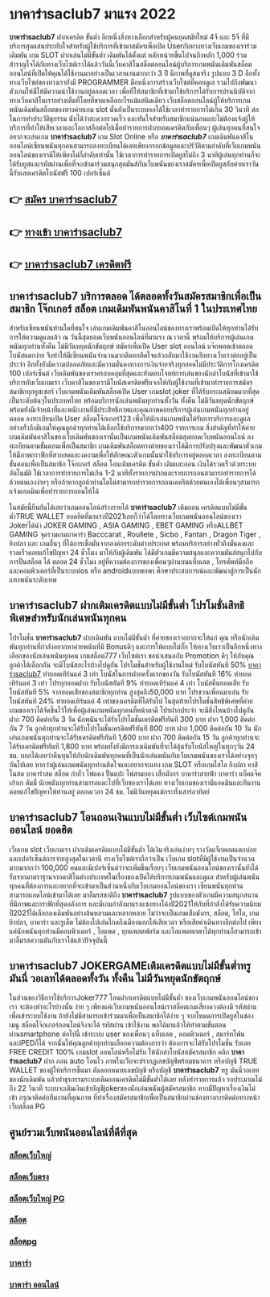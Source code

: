 # บาคาร่าsaclub7  มาแรง 2022

**บาคาร่าsaclub7** ฝากเครดิต ขั้นต่ำ  อีกหนึ่งสิ่งทางเลือกสำหรับผู้คนยุคสมัยใหม่ 4จี และ 5จี ที่มีบริการสุดแสนประทับใจสำหรับผู้ใช้บริการที่เข้ามาสมัครเพื่อเปิด Userกับทางทางเว็บเกมของเราร่วมเดิมพัน เกม SLOT  ฝากเล่นไม่มีขั้นต่ำ เดิมพันได้ตั้งแต่ หลักหน่วยขึ้นไปจนถึงหลัก 1,000 ร่วมสำราญใจได้กับทางเว็บไซต์เราได้แล้ววันนี้เว็บคาสิโนสล็อตออนไลน์ผู้บริการเกมพนันเดิมพันสล็อตออนไลน์ที่เปิดให้คุณได้ใช้งานมาอย่างเป็นเวลานานมากกว่า 3 ปี มีภาพที่ดูสมจริง รูปแบบ 3 D
อีกทั้งทางเว็บไซต์ของทางเรายังมี  PROGRAMMER มือหนึ่งการสร้างเว็บไซต์ที่คอยดูเล  รวมไปถึงพัฒนาตัวเกมให้มีให้มีความน่าใช้งานอยู่ตลอดเวลา เพื่อที่ให้สมาชิกที่เข้ามาใช้บริการได้รับการปรนนิบัติจากทางเว็บคาสิโนเราอย่างเต็มที่โดยที่ขาดเหลืออะไรแม้แต่นิดเดียว เว็บสล็อตออนไลน์ผู้ให้บริการเกมพนันเดิมพันสล็อตของทางค่ายเกม slot นั้นยังเป็นระบบออโต้ใช้เวลาทำรายการไม่เกิน 30 วินาที ต่อในการทำประวัติธุกรรม นับได้ว่าสะดวกรวดเร็ว และทันใจสำหรับสมาชิกแน่นอนและไม่ต้องแจ้งผู้ให้บริการที่ทำให้เสียเวลาและโอกาสอีกต่อไปเมื่อทำรายการฝากยอดเครดิตกับเพื่อนๆ
ผู้เล่นทุกคนที่สนใจอยากจะเล่นเกม **บาคาร่าsaclub7** เกม Slot Online หรือ ***บาคาร่าsaclub7*** เกมเดิมพันคาสิโนออนไลน์เซียนพนันทุกคนสามารถลงทะเบียนได้เลยเพียงกรอกข้อมูลและปรัวัติตามลำดับที่เว็บเกมพนันออนไลน์ของเรามีให้เพียงไม่กี่ลำดับเท่านั้น ใช้เวลาการทำรายการเปิดยูสไม่ถึง 3 นาทีผู้เล่นทุกท่านก็จะได้รับยูสและรหัสผ่านเพื่อที่จะเข้ามาร่วมสนุกสุดมันส์กับเว็บพนันของเราสมัครเพื่อเปิดยูสกับค่ายเราวันนี้รับเลยเครดิตโบนัสฟรี 100 เปอร์เซ็นต์ 

## 👉 [สมัคร บาคาร่าsaclub7](https://archa888.com/)
## 👉 [ทางเข้า บาคาร่าsaclub7](https://archa888.com/)
## 👉 [บาคาร่าsaclub7 เครดิตฟรี](https://archa888.com/)

## บาคาร่าsaclub7 บริการตลอด ได้ตลอดทั้งวันสมัครสมาชิกเพื่อเป็นสมาชิก โจ๊กเกอร์ สล็อต เกมเดิมพันพนันคาสิโนที่ 1 ในประเทศไทย

สำหรับเซียนพนันท่านใดที่สนใจ เล่นเกมเดิมพันคาสิโนออนไลน์ของทางเราพร้อมเปิดให้ทุกท่านได้รับการให้ความดูแลแล้ว ณ วันนี้สุดยอดเว็บพนันออนไลน์ที่มาแรง ณ เวลานี้ พร้อมให้บริการผู้เล่นเกมพนันทุกท่านทั้งคืน ไม่มีวันหยุดนักขัตฤกษ์ สมัครเพื่อเปิด User slot ออนไลน์ แจ๊กพอตเข้าตลอด โบนัสแตกง่าย จึงทำให้มีเซียนพนันจำนวนมากติดอกติดใจแล้วกลับมาใช้งานกับทางเว็บเราต่ออยู่เป็นประจำ อีกทั้งยังมีความปลอดภัยและมีความมั่นคงทางการเงินจ่ายจริงทุกยอดไม่มีประวัติการโกงเครดิต 100 เปอร์เซ็นต์ เว็บเดิมพันของเราครอบคลุมที่สุดและยังตอบโจทย์การเล่นของนักล่าโบนัสที่เข้ามาใช้บริการกับเว็บเกมเรา
เว็บคาสิโนของเรามีโบนัสเครดิตฟรีแจกให้กับผู้ใช้งานที่เข้ามาทำรายการสมัครสมาชิกทุกยูสเซอร์ เว็บเกมพนันเดิมพันสล็อตเปิด User เกมslot joker ที่ได้รับกระแสนิยมมากที่สุดเป็นระดับต้นๆในประเทศไทย พร้อมบริการนักเล่นพนันทุกท่านทั้งวัน ทั้งคืน ไม่มีวันหยุดนักขัตฤกษ์พร้อมยังมีเจ้าหน้าที่และพนักงานที่มีประสิทธิภาพและคุณภาพคอยบริการผู้เล่นเกมพนันทุกท่านอยู่ตลอด ลงทะเบียนเปิด User สล็อตโจ๊กเกอร์123 เพื่อให้นักเล่นเกมพนันได้รับการบริการและดูแลอย่างทั่วถึงมีเกมให้คุณลูกค้าทุกท่านได้เลือกใช้บริการมากกว่า400 รายการเกม
สิ่งสำคัญที่ทำให้ค่ายเกมเดิมพันคาสิโนของเว็บเดิมพันของเรานั้นเป็นเกมพนันเดิมพันสล็อตสุดยอดเว็บพนันออนไลน์ ลงทะเบียนตามขั้นตอนเพื่อเป็นสมาชิก  เกมเดิมพันสล็อตทางค่ายของเราได้มีการปรับปรุงและพัฒนาตัวเกมให้มีภาพกราฟิกที่สวยสดและงดงามเพื่อให้ลักษณะตัวเกมนั้นน่าใช้บริการอยู่ตลอดเวลา ลงทะเบียนตามขั้นตอนเพื่อเป็นสมาชิก โจ๊กเกอร์ สล็อต โอนเติมเครดิต ขั้นต่ำ เติมและถอน เงินได้รวดเร็วด้วยระบบอัตโนมัติ ใช้เวลาการทำรายการไม่เกิน 1-2 นาทีทั้งรายการฝากและรายการถอนสามารถทำรายการได้ด้วยตนเองง่ายๆ หรือถ้าหากลูกค้าท่านใดไม่สามารถทำรายการถอนเคดริตด้วยตนเองได้เพื่อนๆสามารถแจ้งแอดมินเพื่อทำรายการถอนให้ได้

ในสมัยนี้ยืนยันได้เลยว่าเกมออนไลน์สร้างรายได้ **บาคาร่าsaclub7** เติมถอน เครดิตแบบไม่มีขั้นต่ำTRUE WALLET ยอดฮิตที่มาแรงปี2021เลยก็ว่าได้โดยทางเว็บเกมพนันออนไลน์ของเรา Jokerได้นำ JOKER GAMING , ASIA GAMING , EBET GAMING หรือALLBET GAMING จุดรวมเกมบาคาร่า Bacccarat , Roullete , Sicbo , Fantan , Dragon Tiger , ยิงปลา และ เกมอื่นๆ ที่ได้การเชื่อมั่นจากองค์กรระดับต่างประเทศ พร้อมบริการอย่างทั่วถึงมั่นคงและรวดเร็วคอยแก้ไขปัญหา 24 ชั่วโมง มาให้กับผู้เดิมพัน ได้มีตัวเกมมีความสนุกและความมันส์สนุกไปกับการปั่นสล็อต ได้ ตลอด 24 ชั่วโมง อยู่ที่ความต้องการของเพื่อนๆผ่านบนแท็บเลต , โทรศัพท์มือถือ และคอมพิวเตอร์ที่เป็นระบบios หรือ androidแบบพกพา ศึกษาประสบการณ์และพัฒนาสู่การเป็นนักแทงพนันระดับเทพ

## บาคาร่าsaclub7 ฝากเติมเครดิตแบบไม่มีขั้นต่ำ โปรโมชั่นสิทธิพิเศษสำหรับนักเล่นพนันทุกคน

โปรโมชั่น **บาคาร่าsaclub7** ฝากเดิมพัน แบบไม่มีขั้นต่ำ ที่ค่ายของเราอยากจะให้แก่  คุณ หรือนักเดิมพันทุกท่านที่กำลังอยากหาค่ายพนันที่มี Bonusดีๆ และการให้แบบไม่กั๊ก ให้ทางเว็บเราเป็นอีกหนึ่งทางเลือกของนักเล่นพนันทุกคน เกมสล็อต777 เว็บไซต์เรา ขอนำเสนอกับ Promotion ดีๆ ให้กับคุณลูกค้าได้เลือกกัน จะมีโบนัสอะไรบ้างไปดูกัน
โปรโมชั่นสำหรับผู้ใช้งานใหม่ รับโบนัสทันที 50% [บาคาร่าsaclub7](https://archa888.com/) ทำยอดเทิร์นแค่ 3 เท่า
โบนัสในการฝากครั้งแรกของวัน รับโบนัสทันที 16% ทำยอดเทิร์นแค่ 3 เท่า
โปรทุกยอดฝาก รับโบนัสทันที 9% ทำยอดเทิร์นแค่ 4 เท่า
โบนัสคืนยอดเสีย รับโบนัสทันที 5% จากยอดเสียของสมาชิกทุกท่าน สูงสุดถึง50,000 บาท
โปรชวนเพื่อนมาเล่น รับโบนัสทันที 24% ทำยอดเทิร์นแค่ 4 เท่าของเครดิตที่ได้รับไป
ในสุดท้ายโปรโมชั่นสิทธิพิเศษที่ค่ายเกมของเราได้จัดขึ้นไว้ให้เพื่อผู้เล่นเกมพนันทุกคนที่หน้าตาดี โปรฝากประจำ จะมีสิ่งไหนบ้างไปดูกัน
ฝาก 700 ติดต่อกัน 3 วัน นักพนันจะได้รับโปรโมชั่นเครดิตฟรีทันที 300 บาท
ฝาก 1,000 ติดต่อกัน 7 วัน ลูกค้าทุกท่านจะได้รับโปรโมชั่นเครดิตฟรีทันที 800 บาท
ฝาก 1,000 ติดต่อกัน 10 วัน นักเล่นเกมพนันทุกท่านจะได้รับเครดิตฟรีทันที 1,600 บาท
ฝาก 700 ติดต่อกัน 15 วัน ลูกค้าทุกท่านจะได้รับเครดิตฟรีทันที 1,800 บาท
พร้อมทั้งยังมีการลงเดิมพันที่จะได้ลุ้นรับโบนัสใหญ่ในทุกๆวัน 24 ชม. บอกได้เลยว่าคืนทุนให้กับนักเดิมพันทุกคนที่เป็นนักเล่นพนันกับเว็บเกมพนันของเราได้อย่างจุกๆกันไปเลย หากว่าผู้เล่นเกมพนันทุกท่านติดใจและอยากจะแทง เกม SLOT หรือเกมไฮโล ยิงปลา คาสิโนสด บาคาร่าสด สล็อต กำถั่ว ไพ่แคง ปั่นแปะ ไพ่สามกอง เสือมังกร บาคาร่าสายฟ้า บาคาร่า แบ็คแจ๊ค เก้าเก ดัมมี่ นักพนันทุกท่านสามารถแตะไปที่เว็บของเราได้เลย ทางเว็บเกมของเรามีแอดมินและทีมงานคอยแก้ไขปัญหาให้ท่านอยู่ ตลอดเวลา 24 ชม. ไม่มีวันหยุดแม้กระทั่งเสาร์อาทิตย์

## บาคาร่าsaclub7 โอนถอนเงินแบบไม่มีขั้นต่ำ  เว็บไซต์เกมพนันออนไลน์ ยอดฮิต

เว็บเกม slot เว็บเกมเรา ฝากเติมเครดิตแบบไม่มีขั้นต่ำ ได้เงินจริงเล่นง่ายๆ รางวัลแจ็กพอตแตกบ่อยและเปอร์เซ็นต์การจ่ายสูงสุดในเวลานี ทางเว็บไซต์เราถือว่าเป็น เว็บเกม slotที่มีผู้ใช้งานเป็นจำนวนมากมากกว่า 100,000 คนและมีเปอร์เซ็นต์ว่าจะเพิ่มขึ้นเรื่อยๆ เว็บเกมพนันออนไลน์ของเรานั้นยังได้รับจากมาตราฐานจากคาสิโนต่างประเทศในเรื่องของเปิดให้บริการเกมพนันและดูแล สำหรับผู้เล่นพนันทุกคนที่ต้องการและอยากที่จะเข้ามาเป็นส่วนหนึ่งกับเว็บเกมออนไลน์ของเรา เซียนพนันทุกท่านสามารถแอดไลน์เข้ามาได้เลย
	มาลิ้มรสชาติถึง **บาคาร่าsaclub7** รูปแบบของตัวเกมมีความสนุกสนานที่มีภาพและกราฟิกที่สุดอลังการ และมีเกมกำลังมาแรงแซงทางโค้งปี2021ให้กับที่กำลังได้รับความนิยมปี2021ได้เลือกลงเดิมพันอย่างล้นหลามและหลากหลาย  ไม่ว่าจะเป็นเกมเสือมังกร, สล็อต, ไฮโล, เกมยิงปลา, บาคาร่า และรูเล็ต ไม่ต้องไปเล่นไกลถึงเมืองนอกให้เสียเวลา หรือเสียค่าเดินทางอีกต่อไป เพียงแค่นักพนันทุกท่านมีคอมพิวเตอร์ , ไอแพด , ทุกแพลตฟอร์ม และไอแพดพกพาได้ทุกท่านก็สามารถเข้ามาลิ้มรสความมันกับเราได้แล้วปัจจุบันนี้

## บาคาร่าsaclub7 JOKERGAMEเติมเครดิตแบบไม่มีขั้นต่ำทรูมันนี่ วอเลทได้ตลอดทั้งวัน ทั้งคืน ไม่มีวันหยุดนักขัตฤกษ์

ในส่วนของวิธีการใช้บริการJoker777 โอนฝากเครดิตแบบไม่มีขั้นต่ำ ของเว็บเกมพนันออนไลน์ของเรา จะต้องทำอะไรบ้างนั้น ง่าย ๆ เพียงแค่เว็บเกมพนันออนไลน์เราสล็อตเกมเสี่ยงดวงต้องมี รหัสผ่าน เพื่อเข้าระบบใช้งาน ถ้ายังไม่มีสามารถเข้าร่วมมาเพื่อเป็นสมาชิกได้ง่าย ๆ จากโหมดการเปิดยูสในช่อง เมนู สล็อตโจ๊กเกอร์ออนไลน์จึงจะได้ รหัสผ่าน เข้าใช้งาน พอได้มาแล้วให้ทำตามขั้นตอนผ่านsmartphone ต่อไปนี้
เข้าระบบ user  ของเพื่อนๆ แท็บเลต , คอมพิวเตอร์ , สมาร์ทโฟน และiPEDก็ได้
จากนั้นให้คุณลูกค้าทุกท่านเลือกความต้องการว่า ต้องการจะได้รับโปรโมชั่น รับเลย FREE CREDIT 100% เกมslot ออนไลน์หรือไม่รับ
ให้นักล่าโบนัสสมัครสมาชิก คลิก **บาคาร่าsaclub7** ฝาก ถอน auto โอนไว ภาพในเว็บจะปรากฏเลขบัญชีพร้อมธนาคาร หรือบัญชี TRUE WALLET ของผู้ให้บริการขึ้นมา
คัดลอกหมายเลขบัญชี หรือบัญชี **บาคาร่าsaclub7** ทรู มันนี่วอเลท ของนักเดิมพัน แล้วทำธุรกรรมระบบเติมถอนเครดิตไม่มีขั้นต่ำได้เลย
หลังทำรายการแล้ว รอประมาณไม่ถึง 22 วินาที ระบบจะเติมเงินเข้าบัญชีjokerของนักเล่นพนันผู้สมัครสมาชิก
หากมีปัญหาเรื่องเงินไม่เข้า กรุณาติดต่อทีมงานที่คุณภาพ ที่ทำเรื่องสมัครสมาชิกเพื่อเป็นสมาชิกผ่านช่องทางการติดต่อทางหน้าเว็บสล็อต PG

## ศูนย์รวมเว็บพนันออนไลน์ที่ดีที่สุด

### [สล็อตเว็บใหญ่](https://archa888.com/)
### [สล็อตเว็บตรง](https://slot168boy.com/)
### [สล็อตเว็บใหญ่ PG](https://archa888.com/)
### [สล็อต](https://atom.io/themes/%E0%B8%AA%E0%B8%A5%E0%B9%87%E0%B8%AD%E0%B8%95%E3%80%90%E0%B9%80%E0%B8%A7%E0%B9%87%E0%B8%9A%20%E0%B8%AA%E0%B8%A5%E0%B9%87%E0%B8%AD%E0%B8%95%20%E0%B8%AD%E0%B8%AD%E0%B8%99%E0%B9%84%E0%B8%A5%E0%B8%99%E0%B9%8C%20%E0%B8%AD%E0%B8%B1%E0%B8%99%E0%B8%94%E0%B8%B1%E0%B8%9A%201%E3%80%91)
### [สล็อตpg](https://atom.io/themes/%E0%B8%AA%E0%B8%A5%E0%B9%87%E0%B8%AD%E0%B8%95pg%E3%80%90pg%20slot%201%20%E0%B8%9A%E0%B8%B2%E0%B8%97%E3%80%91)
### [บาคาร่า](https://atom.io/themes/%E0%B8%9A%E0%B8%B2%E0%B8%84%E0%B8%B2%E0%B8%A3%E0%B9%88%E0%B8%B2%E3%80%90%E0%B8%82%E0%B8%B1%E0%B9%89%E0%B8%99%E0%B8%95%E0%B9%88%E0%B8%B3%201%20%E0%B8%9A%E0%B8%B2%E0%B8%97%E3%80%91)
### [บาคาร่า ออนไลน์](https://atom.io/themes/%E0%B8%9A%E0%B8%B2%E0%B8%84%E0%B8%B2%E0%B8%A3%E0%B9%88%E0%B8%B2%20%E0%B8%AD%E0%B8%AD%E0%B8%99%E0%B9%84%E0%B8%A5%E0%B8%99%E0%B9%8C%E3%80%90%E0%B9%80%E0%B8%A7%E0%B9%87%E0%B8%9A%20%E0%B8%AA%E0%B8%A5%E0%B9%87%E0%B8%AD%E0%B8%95%20%E0%B8%AD%E0%B8%AD%E0%B8%99%E0%B9%84%E0%B8%A5%E0%B8%99%E0%B9%8C%20%E0%B8%AD%E0%B8%B1%E0%B8%99%E0%B8%94%E0%B8%B1%E0%B8%9A%201%E3%80%91)
